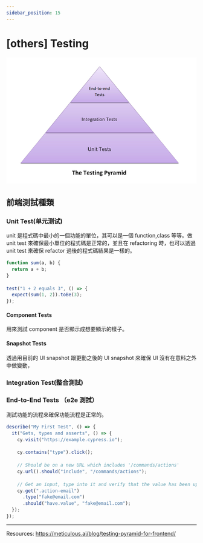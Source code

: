 ```yaml
---
sidebar_position: 15
---
```


# [others] Testing

![TestingPyramid](Img/testingPyramid.png)

## 前端測試種類

### Unit Test(单元测试)

unit 是程式碼中最小的一個功能的單位，其可以是一個 function,class 等等。做 unit test 來確保最小單位的程式碼是正常的，並且在 refactoring 時，也可以透過 unit test 來確保 refactor 過後的程式碼結果是一樣的。

```js
function sum(a, b) {
  return a + b;
}

test("1 + 2 equals 3", () => {
  expect(sum(1, 2)).toBe(3);
});
```

#### Component Tests

用來測試 component 是否顯示成想要顯示的樣子。

#### Snapshot Tests

透過用目前的 UI snapshot 跟更動之後的 UI snapshot 來確保 UI 沒有在意料之外中做變動，

### Integration Test(整合測試)

### End-to-End Tests （e2e 測試）

測試功能的流程來確保功能流程是正常的。

```js
describe("My First Test", () => {
  it("Gets, types and asserts", () => {
    cy.visit("https://example.cypress.io");

    cy.contains("type").click();

    // Should be on a new URL which includes '/commands/actions'
    cy.url().should("include", "/commands/actions");

    // Get an input, type into it and verify that the value has been updated
    cy.get(".action-email")
      .type("fake@email.com")
      .should("have.value", "fake@email.com");
  });
});
```

---

Resources: https://meticulous.ai/blog/testing-pyramid-for-frontend/

